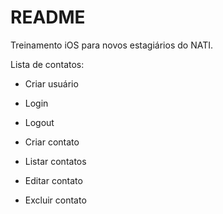 # README

Treinamento iOS para novos estagiários do NATI.

Lista de contatos:

* Criar usuário

* Login

* Logout

* Criar contato

* Listar contatos

* Editar contato

* Excluir contato
